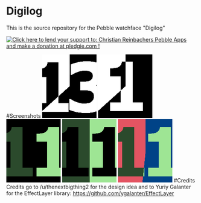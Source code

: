 Digilog
==============

This is the source repository for the Pebble watchface "Digilog"

<a href='https://pledgie.com/campaigns/28156'><img alt='Click here to lend your support to: Christian Reinbachers Pebble Apps and make a donation at pledgie.com !' src='https://pledgie.com/campaigns/28156.png?skin_name=chrome' border='0' ></a>

#Screenshots
<img src="https://raw.githubusercontent.com/reini1305/digilog/master/store/pebble-screenshot_2015-07-05_13-38-21.png"></img>
<img src="https://raw.githubusercontent.com/reini1305/digilog/master/store/pebble-screenshot_2015-07-05_13-38-45.png"></img>
<img src="https://raw.githubusercontent.com/reini1305/digilog/master/store/pebble_screenshot_2015-07-25_11-29-57.png"></img>
<img src="https://raw.githubusercontent.com/reini1305/digilog/master/store/pebble_screenshot_2015-07-25_11-30-24.png"></img>
<img src="https://raw.githubusercontent.com/reini1305/digilog/master/store/pebble_screenshot_2015-07-25_11-31-09.png"></img>
#Credits
Credits go to /u/thenextbigthing2 for the design idea and to Yuriy Galanter for the EffectLayer library: https://github.com/ygalanter/EffectLayer
